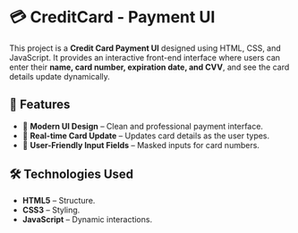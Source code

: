 # 💳 CreditCard - Payment UI

This project is a **Credit Card Payment UI** designed using HTML, CSS, and JavaScript. It provides an interactive front-end interface where users can enter their **name, card number, expiration date, and CVV**, and see the card details update dynamically.



## 📌 Features
- 🎨 **Modern UI Design** – Clean and professional payment interface.
- 🔄 **Real-time Card Update** – Updates card details as the user types.
- 🔐 **User-Friendly Input Fields** – Masked inputs for card numbers.

## 🛠️ Technologies Used
- **HTML5** – Structure.
- **CSS3** – Styling.
- **JavaScript** – Dynamic interactions.


